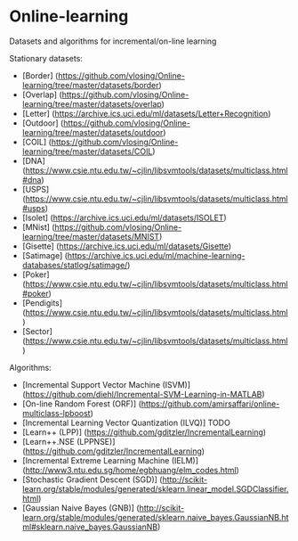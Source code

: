 # Online-learning
Datasets and algorithms for incremental/on-line learning

Stationary datasets:
- [Border]    (https://github.com/vlosing/Online-learning/tree/master/datasets/border)
- [Overlap]   (https://github.com/vlosing/Online-learning/tree/master/datasets/overlap)
- [Letter]    (https://archive.ics.uci.edu/ml/datasets/Letter+Recognition)
- [Outdoor]   (https://github.com/vlosing/Online-learning/tree/master/datasets/outdoor)
- [COIL]      (https://github.com/vlosing/Online-learning/tree/master/datasets/COIL)
- [DNA]       (https://www.csie.ntu.edu.tw/~cjlin/libsvmtools/datasets/multiclass.html#dna)
- [USPS]      (https://www.csie.ntu.edu.tw/~cjlin/libsvmtools/datasets/multiclass.html#usps)
- [Isolet]    (https://archive.ics.uci.edu/ml/datasets/ISOLET)
- [MNist]     (https://github.com/vlosing/Online-learning/tree/master/datasets/MNIST)
- [Gisette]   (https://archive.ics.uci.edu/ml/datasets/Gisette)
- [Satimage]  (https://archive.ics.uci.edu/ml/machine-learning-databases/statlog/satimage/)
- [Poker]     (https://www.csie.ntu.edu.tw/~cjlin/libsvmtools/datasets/multiclass.html#poker)
- [Pendigits] (https://www.csie.ntu.edu.tw/~cjlin/libsvmtools/datasets/multiclass.html)
- [Sector]    (https://www.csie.ntu.edu.tw/~cjlin/libsvmtools/datasets/multiclass.html)

Algorithms:
- [Incremental Support Vector Machine (ISVM)] (https://github.com/diehl/Incremental-SVM-Learning-in-MATLAB)
- [On-line Random Forest (ORF)]               (https://github.com/amirsaffari/online-multiclass-lpboost)
- [Incremental Learning Vector Quantization (ILVQ)] TODO
- [Learn++ (LPP)] (https://github.com/gditzler/IncrementalLearning)
- [Learn++.NSE (LPPNSE)] (https://github.com/gditzler/IncrementalLearning)
- [Incremental Extreme Learning Machine (IELM)] (http://www3.ntu.edu.sg/home/egbhuang/elm_codes.html)
- [Stochastic Gradient Descent (SGD)] (http://scikit-learn.org/stable/modules/generated/sklearn.linear_model.SGDClassifier.html)
- [Gaussian Naive Bayes (GNB)] (http://scikit-learn.org/stable/modules/generated/sklearn.naive_bayes.GaussianNB.html#sklearn.naive_bayes.GaussianNB)
